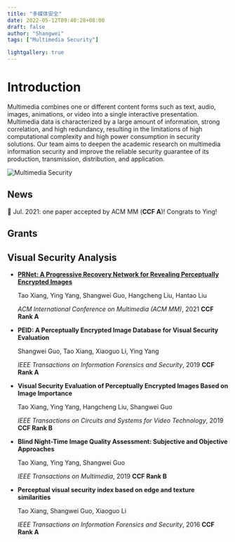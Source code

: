 ```yaml
---
title: "多媒体安全"
date: 2022-05-12T09:40:28+08:00
draft: false
author: "Shangwei"
tags: ["Multimedia Security"]

lightgallery: true
---
```


# Introduction
Multimedia combines one or different content forms such as text, audio, images, animations, or video into a single interactive presentation.  Multimedia data is characterized by a large amount of information, strong correlation, and high redundancy, resulting in the limitations of high computational complexity and high power consumption in security solutions. Our team aims to deepen the academic research on multimedia information security and improve the reliable security guarantee of its production, transmission, distribution, and application.

![Multimedia Security](./multimedia_security.png)

## News

🎉 Jul. 2021: one paper accepted by ACM MM (**CCF A**)! Congrats to Ying!


## Grants


## Visual Security Analysis

* **[PRNet: A Progressive Recovery Network for Revealing Perceptually Encrypted Images](https://doi.org/10.1145/3474085.3475517)**

  Tao Xiang, Ying Yang, Shangwei Guo, Hangcheng Liu, Hantao Liu

  *ACM International Conference on Multimedia (ACM MM)*, 2021 **CCF Rank A**

* **PEID: A Perceptually Encrypted Image Database for Visual Security Evaluation**

  Shangwei Guo, Tao Xiang, Xiaoguo Li, Ying Yang

  *IEEE Transactions on Information Forensics and Security*, 2019 **CCF Rank A**

* **Visual Security Evaluation of Perceptually Encrypted Images Based on Image Importance**

  Tao Xiang, Ying Yang, Hangcheng Liu, Shangwei Guo

  *IEEE Transactions on Circuits and Systems for Video Technology*, 2019 **CCF Rank B**

* **Blind Night-Time Image Quality Assessment: Subjective and Objective Approaches**

  Tao Xiang, Ying Yang, Shangwei Guo

  *IEEE Transactions on Multimedia*, 2019 **CCF Rank B**

* **Perceptual visual security index based on edge and texture similarities**

  Tao Xiang, Shangwei Guo, Xiaoguo Li

  *IEEE Transactions on Information Forensics and Security*, 2016 **CCF Rank A**